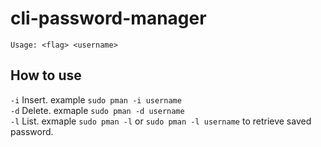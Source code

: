 # cli-password-manager

```Usage: <flag> <username>```

## How to use

```-i``` Insert. example ```sudo pman -i username```   
```-d``` Delete. exmaple ```sudo pman -d username```    
```-l``` List. exmaple ```sudo pman -l``` or ```sudo pman -l username``` to retrieve saved password.  
